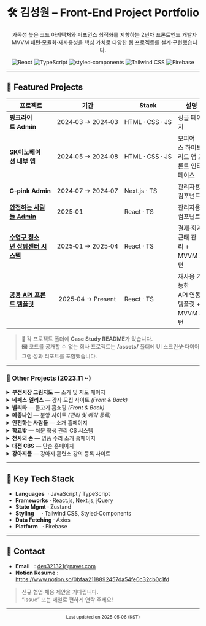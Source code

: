 <!-- README.md ------------------------------------------------------------ -->
<h1 align="center">🛠️ 김성원 – Front‑End Project Portfolio</h1>
<p align="center">
  가독성 높은 코드 아키텍처와 퍼포먼스 최적화를 지향하는 2년차 프론트엔드 개발자<br/>
  MVVM 패턴·모듈화·재사용성을 핵심 가치로 다양한 웹 프로젝트를 설계·구현했습니다.
</p>

<p align="center">
  <!-- 기술 배지 예시: shields.io -->
  <img alt="React" src="https://img.shields.io/badge/React-20232A?logo=react&logoColor=61DAFB&style=for-the-badge"/>
  <img alt="TypeScript" src="https://img.shields.io/badge/TypeScript-3178C6?logo=typescript&logoColor=white&style=for-the-badge"/>
  <img alt="styled‑components" src="https://img.shields.io/badge/styled--components-DB7093?logo=styled-components&logoColor=white&style=for-the-badge"/>
  <img alt="Tailwind CSS" src="https://img.shields.io/badge/Tailwind-06B6D4?logo=tailwindcss&logoColor=white&style=for-the-badge"/>
  <img alt="Firebase" src="https://img.shields.io/badge/Firebase-FFCA28?logo=firebase&logoColor=black&style=for-the-badge"/>
</p>

---

## 📌 Featured Projects
|  프로젝트 | 기간 | Stack | 설명 |
|-----------|------|-------|------|
| **핑크라이트 Admin** | 2024‑03 → 2024‑03 | HTML · CSS · JS | 싱글 페이지 |
| **SK이노베이션 내부 앱** | 2024‑05 → 2024‑08 | HTML · CSS · JS | 모피어스 하이브리드 앱 프론트 인터페이스 |
| **G‑pink Admin** | 2024‑07 → 2024‑07 | Next.js · TS | 관리자용 컴포넌트 |
| **[안전하는 사람들 Admin](./portfolios/01_safepeople)** | 2025‑01 | React · TS | 관리자용 컴포넌트 |
| **[수영구 청소년 상담센터 시스템](./portfolios/02_suyeong)** | 2025‑01 → 2025‑04 | React · TS | 결재·회계·근태 관리 + MVVM 패턴 |
| **[공용 API 프론트 템플릿](./portfolios/03_template)** | 2025‑04 → Present | React · TS | 재사용 가능한 API 연동 템플릿 + MVVM 패턴 |

> 📂 각 프로젝트 폴더에 **Case Study README**가 있습니다.  
> 🖼️ 코드를 공개할 수 없는 회사 프로젝트는 **/assets/** 폴더에 UI 스크린샷·다이어그램·성과 리포트를 포함했습니다.

---

### 🌱 Other Projects (2023.11 ~)

<details>
<summary><strong>부전시장 그림지도</strong> — 소개 및 지도 페이지</summary>

| 항목 | 내용 |
|------|------|
| **Tech Stack** | React · TypeScript · Google Maps SDK |
| **Description** | 지도 API를 활용한 가이드 페이지 |
| **Link** | [Live Site](http://bl1024.iwinv.net/) |

</details>

<details>
<summary><strong>네패스·엘리스</strong> — 강사 모집 사이트 <em>(Front & Back)</em></summary>

| 항목 | 내용 |
|------|------|
| **Tech Stack** | HTML · CSS · JavaScript · jQuery · PHP |
| **Description** | 채용 정보 게시 및 지원서 관리 |
| **Link** | 관리자 페이지로 비공개 |

</details>

<details>
<summary><strong>벨리타</strong> — 물고기 홈쇼핑 <em>(Front & Back)</em></summary>

| 항목 | 내용 |
|------|------|
| **Tech Stack** | HTML · CSS · JavaScript · jQuery · PHP |
| **Description** | 쇼핑몰 UI 및 백엔드 연동 |
| **Link** | [Live Site](http://bl1024.iwinv.net/) |

</details>

<details>
<summary><strong>메종나인</strong> — 분양 사이트 <em>(관리 및 예약 등록)</em></summary>

| 항목 | 내용 |
|------|------|
| **Tech Stack** | HTML · CSS · JavaScript · jQuery |
| **Description** | 분양 상품 목록 및 예약 기능 |
| **Link** | [Live Site](https://maison9.kr/) |

</details>

<details>
<summary><strong>안전하는 사람들</strong> — 소개 홈페이지</summary>

| 항목 | 내용 |
|------|------|
| **Tech Stack** | HTML · CSS · JavaScript · jQuery · PHP |
| **Description** | 기관 소개 및 문의 폼 구현 |
| **Link** | [Live Site](https://safetyabc.net/) |

</details>

<details>
<summary><strong>학교밖</strong> — 처분 학생 관리 CS 시스템</summary>

| 항목 | 내용 |
|------|------|
| **Tech Stack** | HTML · CSS · JavaScript · jQuery |
| **Description** | 학생 관리 및 보고서 생성 시스템 |
| **Link** | admin으로 비공개 |

</details>

<details>
<summary><strong>천사의 손</strong> — 명품 수리 소개 홈페이지</summary>

| 항목 | 내용 |
|------|------|
| **Tech Stack** | HTML · CSS · JavaScript · jQuery |
| **Description** | 서비스 정보 및 문의 폼 구현 |
| **Link** | [Live Site](https://www.hand1004.com) |

</details>

<details>
<summary><strong>대전 CBS</strong> — 단순 홈페이지</summary>

| 항목 | 내용 |
|------|------|
| **Tech Stack** | HTML · CSS · JavaScript · jQuery |
| **Description** | 정보 제공용 랜딩 페이지 |
| **Link** | [Live Site](https://www.djcbs.co.kr) |

</details>

<details>
<summary><strong>강아지풀</strong> — 강아지 훈련소 강의 등록 사이트</summary>

| 항목 | 내용 |
|------|------|
| **Tech Stack** | HTML · CSS · JavaScript · jQuery · PHP |
| **Description** | 강의 등록 · 결제 기능 구현 |
| **Link** | 서비스 종료 |

</details>

---

## 🧰 Key Tech Stack
- **Languages**&nbsp;&nbsp;· JavaScript / TypeScript  
- **Frameworks**&nbsp;· React.js, Next.js, jQuery  
- **State Mgmt**&nbsp;· Zustand  
- **Styling**&nbsp;&nbsp;&nbsp;&nbsp;&nbsp;· Tailwind CSS, Styled‑Components  
- **Data Fetching** · Axios  
- **Platform**&nbsp;&nbsp;&nbsp;· Firebase

---

## 🤝 Contact
- **Email**&nbsp;&nbsp;&nbsp;: des321321@naver.com  
- **Notion Resume** : <https://www.notion.so/0bfaa2118892457da54fe0c32cb0c1fd>

> 신규 협업·채용 제안을 기다립니다.  
> “Issue” 또는 메일로 편하게 연락 주세요!

---

<p align="center"><sub>Last updated on 2025‑05‑06 (KST)</sub></p>
<!-- -------------------------------------------------------------------- -->
